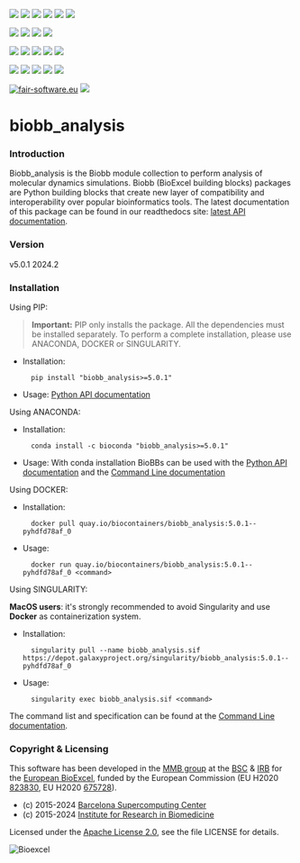 [![](https://img.shields.io/github/v/tag/bioexcel/biobb_analysis?label=Version)](https://GitHub.com/bioexcel/biobb_analysis/tags/)
[![](https://img.shields.io/pypi/v/biobb-analysis.svg?label=Pypi)](https://pypi.python.org/pypi/biobb-analysis/)
[![](https://img.shields.io/conda/vn/bioconda/biobb_analysis?label=Conda)](https://anaconda.org/bioconda/biobb_analysis)
[![](https://img.shields.io/conda/dn/bioconda/biobb_analysis?label=Conda%20Downloads)](https://anaconda.org/bioconda/biobb_analysis)
[![](https://img.shields.io/badge/Docker-Quay.io-blue)](https://quay.io/repository/biocontainers/biobb_analysis?tab=tags)
[![](https://img.shields.io/badge/Singularity-GalaxyProject-blue)](https://depot.galaxyproject.org/singularity/biobb_analysis:5.0.1--pyhdfd78af_0)

[![](https://img.shields.io/badge/OS-Unix%20%7C%20MacOS-blue)](https://github.com/bioexcel/biobb_analysis)
[![](https://img.shields.io/pypi/pyversions/biobb-analysis.svg?label=Python%20Versions)](https://pypi.org/project/biobb-analysis/)
[![](https://img.shields.io/badge/License-Apache%202.0-blue.svg)](https://opensource.org/licenses/Apache-2.0)
[![](https://img.shields.io/badge/Open%20Source%3f-Yes!-blue)](https://github.com/bioexcel/biobb_analysis)

[![](https://readthedocs.org/projects/biobb-analysis/badge/?version=latest&label=Docs)](https://biobb-analysis.readthedocs.io/en/latest/?badge=latest)
[![](https://img.shields.io/website?down_message=Offline&label=Biobb%20Website&up_message=Online&url=https%3A%2F%2Fmmb.irbbarcelona.org%2Fbiobb%2F)](https://mmb.irbbarcelona.org/biobb/)
[![](https://img.shields.io/badge/Youtube-tutorials-blue?logo=youtube&logoColor=red)](https://www.youtube.com/@BioExcelCoE/search?query=biobb)
[![](https://zenodo.org/badge/DOI/10.1038/s41597-019-0177-4.svg)](https://doi.org/10.1038/s41597-019-0177-4)
[![](https://img.shields.io/endpoint?color=brightgreen&url=https%3A%2F%2Fapi.juleskreuer.eu%2Fcitation-badge.php%3Fshield%26doi%3D10.1038%2Fs41597-019-0177-4)](https://www.nature.com/articles/s41597-019-0177-4#citeas)

[![](https://docs.bioexcel.eu/biobb_analysis/junit/testsbadge.svg)](https://docs.bioexcel.eu/biobb_analysis/junit/report.html)
[![](https://docs.bioexcel.eu/biobb_analysis/coverage/coveragebadge.svg)](https://docs.bioexcel.eu/biobb_analysis/coverage/)
[![](https://docs.bioexcel.eu/biobb_analysis/flake8/flake8badge.svg)](https://docs.bioexcel.eu/biobb_analysis/flake8/)
[![](https://img.shields.io/github/last-commit/bioexcel/biobb_analysis?label=Last%20Commit)](https://github.com/bioexcel/biobb_analysis/commits/master)
[![](https://img.shields.io/github/issues/bioexcel/biobb_analysis.svg?color=brightgreen&label=Issues)](https://GitHub.com/bioexcel/biobb_analysis/issues/)

[![fair-software.eu](https://img.shields.io/badge/fair--software.eu-%E2%97%8F%20%20%E2%97%8F%20%20%E2%97%8F%20%20%E2%97%8F%20%20%E2%97%8F-green)](https://fair-software.eu)
[![](https://www.bestpractices.dev/projects/8847/badge)](https://www.bestpractices.dev/projects/8847)

[](https://bestpractices.coreinfrastructure.org/projects/8847/badge)

[//]: # (The previous line invisible link is for compatibility with the howfairis script https://github.com/fair-software/howfairis-github-action/tree/main wich uses the old bestpractices URL)


# biobb_analysis

### Introduction
Biobb_analysis is the Biobb module collection to perform analysis of molecular dynamics simulations.
Biobb (BioExcel building blocks) packages are Python building blocks that
create new layer of compatibility and interoperability over popular
bioinformatics tools.
The latest documentation of this package can be found in our readthedocs site:
[latest API documentation](http://biobb-analysis.readthedocs.io/en/latest/).

### Version
v5.0.1 2024.2

### Installation
Using PIP:

> **Important:** PIP only installs the package. All the dependencies must be installed separately. To perform a complete installation, please use ANACONDA, DOCKER or SINGULARITY.

* Installation:


        pip install "biobb_analysis>=5.0.1"


* Usage: [Python API documentation](https://biobb-analysis.readthedocs.io/en/latest/modules.html)

Using ANACONDA:

* Installation:


        conda install -c bioconda "biobb_analysis>=5.0.1"


* Usage: With conda installation BioBBs can be used with the [Python API documentation](https://biobb-analysis.readthedocs.io/en/latest/modules.html) and the [Command Line documentation](https://biobb-analysis.readthedocs.io/en/latest/command_line.html)

Using DOCKER:

* Installation:


        docker pull quay.io/biocontainers/biobb_analysis:5.0.1--pyhdfd78af_0


* Usage:


        docker run quay.io/biocontainers/biobb_analysis:5.0.1--pyhdfd78af_0 <command>


Using SINGULARITY:

**MacOS users**: it's strongly recommended to avoid Singularity and use **Docker** as containerization system.

* Installation:


        singularity pull --name biobb_analysis.sif https://depot.galaxyproject.org/singularity/biobb_analysis:5.0.1--pyhdfd78af_0


* Usage:


        singularity exec biobb_analysis.sif <command>


The command list and specification can be found at the [Command Line documentation](https://biobb-analysis.readthedocs.io/en/latest/command_line.html).

### Copyright & Licensing
This software has been developed in the [MMB group](http://mmb.irbbarcelona.org) at the [BSC](http://www.bsc.es/) & [IRB](https://www.irbbarcelona.org/) for the [European BioExcel](http://bioexcel.eu/), funded by the European Commission (EU H2020 [823830](http://cordis.europa.eu/projects/823830), EU H2020 [675728](http://cordis.europa.eu/projects/675728)).

* (c) 2015-2024 [Barcelona Supercomputing Center](https://www.bsc.es/)
* (c) 2015-2024 [Institute for Research in Biomedicine](https://www.irbbarcelona.org/)

Licensed under the
[Apache License 2.0](https://www.apache.org/licenses/LICENSE-2.0), see the file LICENSE for details.

![](https://bioexcel.eu/wp-content/uploads/2019/04/Bioexcell_logo_1080px_transp.png "Bioexcel")
